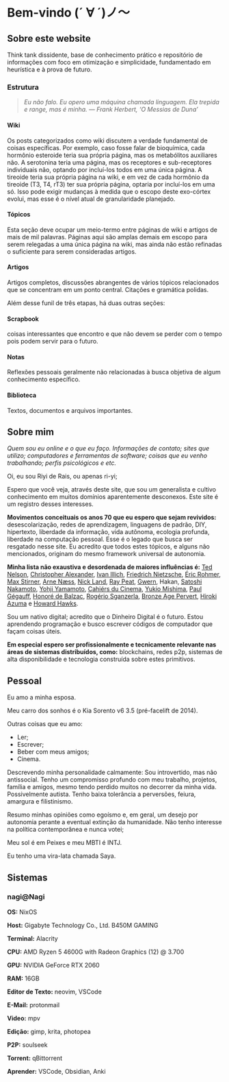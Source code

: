 # Bem-vindo (´ ∀ ´)ノ～
## Sobre este website

Think tank dissidente, base de conhecimento prático e repositório de informações com foco em otimização e simplicidade, fundamentado em heurística e à prova de futuro.

### Estrutura

>_Eu não falo. Eu opero uma máquina chamada linguagem. Ela trepida e range, mas é minha. — Frank Herbert, ‘O Messias de Duna’_

#### Wiki

Os posts categorizados como wiki discutem a verdade fundamental de coisas específicas. Por exemplo, caso fosse falar de bioquímica, cada hormônio esteroide teria sua própria página, mas os metabólitos auxiliares não. A serotonina teria uma página, mas os receptores e sub-receptores individuais não, optando por incluí-los todos em uma única página. A tireoide teria sua própria página na wiki, e em vez de cada hormônio da tireoide (T3, T4, rT3) ter sua própria página, optaria por incluí-los em uma só. Isso pode exigir mudanças à medida que o escopo deste exo-córtex evolui, mas esse é o nível atual de granularidade planejado.

#### Tópicos

Esta seção deve ocupar um meio-termo entre páginas de wiki e artigos de mais de mil palavras. Páginas aqui são amplas demais em escopo para serem relegadas a uma única página na wiki, mas ainda não estão refinadas o suficiente para serem consideradas artigos.

#### Artigos

Artigos completos, discussões abrangentes de vários tópicos relacionados que se concentram em um ponto central. Citações e gramática polidas.

Além desse funil de três etapas, há duas outras seções:

#### Scrapbook

coisas interessantes que encontro e que não devem se perder com o tempo pois podem servir para o futuro.

#### Notas

Reflexões pessoais geralmente não relacionadas à busca objetiva de algum conhecimento específico.

#### Biblioteca

Textos, documentos e arquivos importantes.

## Sobre mim

_Quem sou eu online e o que eu faço. Informações de contato; sites que utilizo; computadores e ferramentas de software; coisas que eu venho trabalhando; perfis psicológicos e etc._

Oi, eu sou Riyi de Rais, ou apenas ri-yi;

Espero que você veja, através deste site, que sou um generalista e cultivo conhecimento em muitos domínios aparentemente desconexos. Este site é um registro desses interesses.

**Movimentos conceituais os anos 70 que eu espero que sejam revividos:** desescolarização, redes de aprendizagem, linguagens de padrão, DIY, hipertexto, liberdade da informação, vida autônoma, ecologia profunda, liberdade na computação pessoal. Esse é o legado que busca ser resgatado nesse site. Eu acredito que todos estes tópicos, e alguns não mencionados, originam do mesmo framework universal de autonomia.

**Minha lista não exaustiva e desordenada de maiores influências é:** [Ted Nelson](https://en.wikipedia.org/wiki/Ted_Nelson), [Christopher Alexander](https://en.wikipedia.org/wiki/Christopher_Alexander), [Ivan Illich](https://en.wikipedia.org/wiki/Ivan_Illich), [Friedrich Nietzsche](https://en.wikipedia.org/wiki/Philosophy_of_Friedrich_Nietzsche), [Éric Rohmer](https://en.wikipedia.org/wiki/%C3%89ric_Rohmer), [Max Stirner](https://en.wikipedia.org/wiki/Max_Stirner), [Arne Næss](https://en.wikipedia.org/wiki/Arne_N%C3%A6ss), [Nick Land](https://en.wikipedia.org/wiki/Nick_Land), [Ray Peat](https://raypeat.com/about.shtml), [Gwern](https://gwern.net/me), Hakan, [Satoshi Nakamoto](https://en.wikipedia.org/wiki/Satoshi_Nakamoto), [Yohji Yamamoto](https://en.wikipedia.org/wiki/Yohji_Yamamoto), [Cahiérs du Cinema](https://en.wikipedia.org/wiki/Cahiers_du_Cin%C3%A9ma), [Yukio Mishima](https://en.wikipedia.org/wiki/Yukio_Mishima), [Paul Gégauff](https://en.wikipedia.org/wiki/Paul_G%C3%A9gauff), [Honoré de Balzac](https://en.wikipedia.org/wiki/Honor%C3%A9_de_Balzac), [Rogério Sganzerla](https://pt.wikipedia.org/wiki/Rog%C3%A9rio_Sganzerla), [Bronze Age Pervert](https://en.wikipedia.org/wiki/Bronze_Age_Pervert), [Hiroki Azuma](https://en.wikipedia.org/wiki/Hiroki_Azuma) e [Howard Hawks](https://en.wikipedia.org/wiki/Howard_Hawks).

Sou um nativo digital; acredito que o Dinheiro Digital é o futuro. Estou aprendendo programação e busco escrever códigos de computador que façam coisas úteis.

**Em especial espero ser profissionalmente e tecnicamente relevante nas áreas de sistemas distribuídos, como:** blockchains, redes p2p, sistemas de alta disponibilidade e tecnologia construída sobre estes primitivos.

## Pessoal

Eu amo a minha esposa.

Meu carro dos sonhos é o Kia Sorento v6 3.5 (pré-facelift de 2014).

Outras coisas que eu amo:

- Ler;
- Escrever;
- Beber com meus amigos;
- Cinema.

Descrevendo minha personalidade calmamente: Sou introvertido, mas não antissocial. Tenho um compromisso profundo com meu trabalho, projetos, família e amigos, mesmo tendo perdido muitos no decorrer da minha vida. Possivelmente autista. Tenho baixa tolerância a perversões, feiura, amargura e filistinismo.

Resumo minhas opiniões como egoísmo e, em geral, um desejo por autonomia perante a eventual extinção da humanidade. Não tenho interesse na política contemporânea e nunca votei;

Meu sol é em Peixes e meu MBTI é INTJ.

Eu tenho uma vira-lata chamada Saya.

## Sistemas

### nagi@Nagi

**OS:** NixOS

**Host:** Gigabyte Technology Co., Ltd. B450M GAMING

**Terminal:** Alacrity

**CPU:** AMD Ryzen 5 4600G with Radeon Graphics (12) @ 3.700

**GPU:** NVIDIA GeForce RTX 2060

**RAM:** 16GB

**Editor de Texto:** neovim, VSCode

**E-Mail:** protonmail

**Video:** mpv

**Edição:** gimp, krita, photopea

**P2P:** soulseek

**Torrent:** qBittorrent

**Aprender:** VSCode, Obsidian, Anki